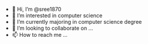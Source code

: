 - 👋 Hi, I’m @sree1870
- 👀 I’m interested in computer science
- 🌱 I’m currently majoring in computer science degree
- 💞️ I’m looking to collaborate on ...
- 📫 How to reach me ...

<!---
sree1870/sree1870 is a ✨ special ✨ repository because its `README.md` (this file) appears on your GitHub profile.
You can click the Preview link to take a look at your changes.
--->
